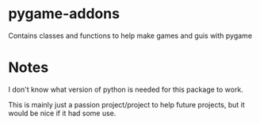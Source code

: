 # pygame-addons
Contains classes and functions to help make games and guis with pygame

# Notes
I don't know what version of python is needed for this package to work.

This is mainly just a passion project/project to help future projects, but it would be nice if it had some use.
